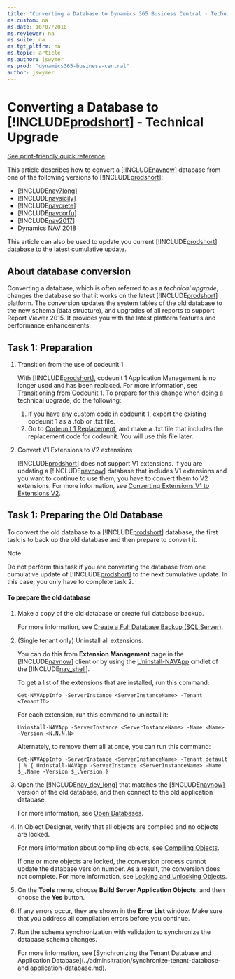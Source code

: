 ```yaml
---
title: "Converting a Database to Dynamics 365 Business Central - Technical Upgrade"
ms.custom: na
ms.date: 10/07/2018
ms.reviewer: na
ms.suite: na
ms.tgt_pltfrm: na
ms.topic: article
ms.author: jswymer
ms.prod: "dynamics365-business-central"
author: jswymer
---
```

# Converting a Database to [!INCLUDE[prodshort](../developer/includes/prodshort.md)] - Technical Upgrade

[See print-friendly quick reference](technical-upgrade-checklist.md)

This article describes how to convert a [!INCLUDE[navnow](../developer/includes/navnow_md.md)] database from one of the following versions to [!INCLUDE[prodshort](../developer/includes/prodshort.md)]:

-   [!INCLUDE[nav7long](../developer/includes/nav7long_md.md)]
-   [!INCLUDE[navsicily](../developer/includes/navsicily_md.md)]
-   [!INCLUDE[navcrete](../developer/includes/navcrete_md.md)]
-   [!INCLUDE[navcorfu](../developer/includes/navcorfu_md.md)]
-   [!INCLUDE[nav2017](../developer/includes/nav2017.md)] 
-   Dynamics NAV 2018 

This article can also be used to update you current [!INCLUDE[prodshort](../developer/includes/prodshort.md)] database to the latest cumulative update. 

## About database conversion
Converting a database, which is often referred to as a *technical upgrade*, changes the database so that it works on the latest [!INCLUDE[prodshort](../developer/includes/prodshort.md)] platform. The conversion updates the system tables of the old database to the new schema (data structure), and upgrades of all reports to support Report Viewer 2015. It provides you with the latest platform features and performance enhancements.

## Task 1: Preparation

1. Transition from the use of codeunit 1

    With [!INCLUDE[prodshort](../developer/includes/prodshort.md)], codeunit 1 Application Management is no longer used and has been replaced. For more information, see [Transitioning from Codeunit 1](transition-from-codeunit1.md). To prepare for this change when doing a technical upgrade, do the following:

    1. If you have any custom code in codeunit 1, export the existing codeunit 1 as a .fob or .txt file.
    2. Go to [Codeunit 1 Replacement](codeunit1-replacement.md), and make a .txt file that includes the replacement code for codeunit. You will use this file later.

2. <a name="convertv1extensions"></a>Convert V1 Extensions to V2 extensions

    [!INCLUDE[prodshort](../developer/includes/prodshort.md)] does not support V1 extensions. If you are updating a [!INCLUDE[navnow](../developer/includes/navnow_md.md)] database that includes V1 extensions and you want to continue to use them, you have to convert them to V2 extensions. For more information, see [Converting Extensions V1 to Extensions V2](../developer/devenv-upgrade-v1-to-v2-overview.md). 


## Task 1: Preparing the Old Database 
 
To convert the old database to a [!INCLUDE[prodshort](../developer/includes/prodshort.md)] database, the first task is to back up the old database and then prepare to convert it.

> [!NOTE]  
>  Do not perform this task if you are converting the database from one cumulative update of [!INCLUDE[prodshort](../developer/includes/prodshort.md)] to the next cumulative update. In this case, you only have to complete task 2.

#### To prepare the old database  

1.  Make a copy of the old database or create full database backup. 

    <!-- in multitnenta, both the application and tenant dbs>-->

     For more information, see [Create a Full Database Backup \(SQL Server\)](http://go.microsoft.com/fwlink/?LinkID=296465).

3.  <a name="uninstallextensions"></a> (Single tenant only) Uninstall all extensions.

    <!-- This tep is not required for multitenant -->

    You can do this from **Extension Management** page in the [!INCLUDE[navnow](../developer/includes/navnow_md.md)] client or by using the [Uninstall-NAVApp](https://docs.microsoft.com/en-us/powershell/module/microsoft.dynamics.nav.apps.management/uninstall-navapp) cmdlet of the [!INCLUDE[nav_shell](../developer/includes/nav_shell_md.md)]. 

    To get a list of the extensions that are installed, run this command:

    ```
    Get-NAVAppInfo -ServerInstance <ServerInstanceName> -Tenant <TenantID>
    ```

    For each extension, run this command to uninstall it:

    ```
    Uninstall-NAVApp -ServerInstance <ServerInstanceName> -Name <Name> -Version <N.N.N.N>
    ```

    Alternately, to remove them all at once, you can run this command:

    ```
    Get-NAVAppInfo -ServerInstance <ServerInstanceName> -Tenant default | % { Uninstall-NAVApp -ServerInstance <ServerInstanceName> -Name $_.Name -Version $_.Version }
    ```  

4.  <a name="compilesync"></a>Open the [!INCLUDE[nav_dev_long](../developer/includes/nav_dev_long_md.md)] that matches the [!INCLUDE[navnow](../developer/includes/navnow_md.md)] version of the old database, and then connect to the old <!-- for multitenenat, this is the application database-->application database.  

     For more information, see [Open Databases](../cside/cside-open-database.md).  

5.  In Object Designer, verify that all objects are compiled and no objects are locked.  

     For more information about compiling objects, see [Compiling Objects](../cside/cside-compiling-objects.md).

     If one or more objects are locked, the conversion process cannot update the database version number. As a result, the conversion does not complete. For more information, see [Locking and Unlocking Objects](../cside/cside-lock-unlock-objects.md).

6.  On the **Tools** menu, choose **Build Server Application Objects**, and then choose the **Yes** button.  

7.  If any errors occur, they are shown in the **Error List** window. Make sure that you address all compilation errors before you continue.  

8.  Run the schema synchronization with validation to synchronize the database schema changes.  

    For more information, see [Synchronizing the Tenant Database and Application Database](../adminsitration/synchronize-tenant-database-and application-database.md).

    <!-- for multitenancy you cannot use the dev env, only admin tool or shell, but check. Do you have to sync all tenants?>

9.  <a name="uploadlicense"></a>Upload the [!INCLUDE[prodshort](../developer/includes/prodshort.md)] Partner license to the database.  

    For more information, see [Uploading a License File for a Specific Database](../cside/cside-upload-license-file.md#UploadtoDatabase).  

    > [!IMPORTANT]  
    >  The license that you upload must be a developer license. During the conversion, the [!INCLUDE[nav_dev_short](../developer/includes/nav_dev_short_md.md)] will convert the report objects that are stored in the old database to the RDL format.  

10. <a name="dismounttenant"></a>(Multitenant only) Dismount tenants.

    Use the  [!INCLUDE[nav_admin](../developer/includes/nav_admin_md.md)] or [Dismount-NAVTenant](https://go.microsoft.com/fwlink/?linkid=401395) cmdlet of the [!INCLUDE[nav_shell_md](../developer/includes/nav_shell_md.md)] to dismount all tenants from the [!INCLUDE[nav_server](../developer/includes/nav_server_md.md)] instance.

    ```
    Dismount-NAVTenant -ServerInstance <serverinstance> -Tenant <tenantID>
    ```

11.  Stop the [!INCLUDE[nav_server](../developer/includes/nav_server_md.md)] instance, and close the [!INCLUDE[nav_dev_short_md](../developer/includes/nav_dev_short_md.md)].

    You can use the [!INCLUDE[nav_admin](../developer/includes/nav_admin_md.md)] or [Set-NAVServerInstance](https://go.microsoft.com/fwlink/?linkid=401395) cmdlet of the [!INCLUDE[nav_shell_md](../developer/includes/nav_shell_md.md)].

    To use the Set-NAVServerInstance cmdlet, run the following command:
    ```
    Set-NAVServerInstance –ServerInstance <ServerInstanceName> -Stop
    ```

12. <a name="clearsql"></a>Clear all records from the **dbo.Server Instance** and  **dbo.Debugger Breakpoint** tables in the old application database in SQL Server.  

    Using SQL Server Management Studio, open and clear the **dbo.Server Instance** and  **dbo.Debugger Breakpoint** tables of the old database. For example, you can run the following SQL query:

    ```
    DELETE FROM [<My NAV Database Name>].[dbo].[Server Instance]
    DELETE from [<My NAV Database Name>].[dbo].[Debugger Breakpoint]
    ```

## Task 2: Run Technical Upgrade on the Old Database  
Next, you will convert the old database so that it can be used with [!INCLUDE[prodshort](../developer/includes/prodshort.md)].

> [!TIP]  
>  If you want to write a script that helps you convert databases, you can use the Invoke-NAVDatabaseConversion function in the [!INCLUDE[devshell](../developer/includes/devshell.md)].  

### To convert the database  

1.  If the database is on Azure SQL Database, add your user account to the **dbmanager** database role on the master database.

    This membership is only required for converting the database, and can be removed afterwards. 

2. Install [!INCLUDE[prodshort](../developer/includes/prodshort.md)].  

    Run the [!INCLUDE[prodsetup](../developer/includes/prodsetup.md)], and install the following components as a minimum:
    -  Server
    -  SQL Server Database Components
    -  Administration Tool
    -  [!INCLUDE[nav_dev_long_md](../developer/includes/nav_dev_long_md.md)

    > [!IMPORTANT]  
    > For a multitenant installation, configure the [!INCLUDE[server](../developer/includes/server.md)] instance to be a multitenant instance.
 
3.  <a name="convertdb"></a>Run the newly installed [!INCLUDE[nav_dev_long_md](../developer/includes/nav_dev_long_md.md)] as an administrator.

    -   If the [!INCLUDE[nav_dev_long_md](../developer/includes/nav_dev_long_md.md)] is already connected to the old application database, a dialog box about converting the database appears. Go to the next step.
    
    -   Otherwise, connect to the old application database that you prepared in the previous task, and then go to the next step.
    
    For more information, see [Open Databases](../cside/cside-open-database.md).

4.  In the dialog box that appears, read the instructions about converting the database carefully because this action cannot be reversed. When you are ready, choose the **OK** button, and then choose the **OK** button to confirm that you want to convert the database.  

    [!INCLUDE[nav_dev_long_md](../developer/includes/nav_dev_long_md.md)] will now convert the database. This includes an upgrade of system tables and reports.  

5.  When you are notified that the conversion was successful, choose the **OK** button.

6.  <a name="controladdins"></a>If the database references any assemblies \(such as client control add-ins\) that are not included on the [!INCLUDE[prodshort](../developer/includes/prodshort.md)] installation media \(DVD\), then add the assemblies to the Add-ins folder on [!INCLUDE[server](../developer/includes/server.md)].   

     For [!INCLUDE[server](../developer/includes/server.md)], the default path is the [!INCLUDE[prodinstallpath](../developer/includes/prodinstallpath.md)]\\Service\\Add-ins folder.

7.  <a name="connectserver"></a>Connect a [!INCLUDE[server](../developer/includes/server.md)] instance to the converted database. 

    Use the [!INCLUDE[admintool](../developer/includes/admintool.md)] or the [Set-NAVServerConfiguration cmdlet](https://go.microsoft.com/fwlink/?linkid=401394) to connect a [!INCLUDE[server](../developer/includes/server.md)] instance to the converted database.  

    > [!IMPORTANT]
    > The service account that is used by the [!INCLUDE[server](../developer/includes/server.md)] instance must be a member of the **db\_owner** role in the [!INCLUDE[navnow](../developer/includes/navnow_md.md)] database on SQL Server or Azure SQL Database.

    For more information, see [Connect a Server Instance to a Database](../administration/connect-server-to-database.md) and [Giving the account necessary database privileges in SQL Server](../deployment/provision-server-account.md#dbo).  
     
8.  Go to the [!INCLUDE[nav_dev_short_md](../developer/includes/nav_dev_short_md.md)], and set it to use the [!INCLUDE[server](../developer/includes/server.md)] instance that connects to the database.  

     For more information, see [Change the Server Instance](../cside/cside-change-server-instance.md). 

9.    Import the codeunit 1 replacement text file you created.
10.  Compile all objects without table schema synchronizing (**Synchronize Schema** set to **Later**); you will do this later.  

    For more information, see [Compiling Objects](../cside/cside-compiling-objects.md).

11. <a name="fixerrors"></a>Fix compilation errors.  

    If any errors occur, they are shown in the **Error List** window. For help on resolving the errors, see the following:


    -   [Resolving Compilation Errors When Converting a Dynamics NAV 2015 Database](Resolve-Compile-Errors-When-Converting-Dynamics-NAV-2015-Database.md). 

    -   [Resolving Compilation Errors When Converting a Dynamics NAV 2016 Database](Resolve-Compile-Errors-When-Converting-Dynamics-NAV-2016-Database.md). 

    -   [Resolving Compilation Errors When Converting a Dynamics NAV 2017 Database](Resolve-Compile-Errors-When-Converting-Dynamics-NAV-2017-Database.md). 


    You can find all objects which did not compile in the **Object Designer** window, by setting a field filter on the **Compiled** field. 

12. Recompile V2 extensions that you uninstalled previously.

    Use the [Repair-NAVApp cmdlet](https://docs.microsoft.com/en-us/powershell/module/microsoft.dynamics.nav.apps.management/repair-navapp) of the [!INCLUDE[adminshell](../developer/includes/adminshell.md)] to compile the published extensions to make sure they are work with the new platform.

    For example, you can run the following command to recompile all extensions:

    ```
    Get-NAVAppInfo -ServerInstance <ServerInstanceName> | Repair-NAVApp
    ``` 

13. <a name="installv2extensions"></a>(Single tenant only) Install the V2 extensions that you uninstalled previously.

    Use the [Install-NAVApp cmdlet](https://docs.microsoft.com/en-us/powershell/module/microsoft.dynamics.nav.apps.management/install-navapp) to compile the published extensions to make sure they are work with the new platform.

    For each V2 extension, run the following command to install it:

    ```
    Install-NAVApp -ServerInstance <ServerInstanceName> -Name <Name> -Version <N.N.N.N> 
    ```
        
14. <a name="mounttenant"></a>(Multitenant only) Mount the tenant.

    Use the [Mount-NAVTenant cmdlet](https://docs.microsoft.com/en-us/powershell/module/microsoft.dynamics.nav.management/mount-navtenant).

    ```
    Mount-NAVTenant -ServerInstance <serverinstance> -Tenant <tenantID> -DatabaseName <tenantdatabasename>
    ``` 

15.  <a name="synctenant"></a>Run the schema synchronization with validation to complete the database conversion.  

        For more information, see [Synchronizing the Tenant Database and Application Database](../administration/synchronize-tenant-database-and-application-database.md). 

16.  If you converted a [!INCLUDE[navcorfu_md](../developer/includes/navcorfu_md.md)], you will have to modify C/AL code to ensure that the **My Settings** page works properly in the [!INCLUDE[nav_web_md](../developer/includes/nav_web_md.md)].

        For more information, see [Resolving My Settings Page Implementation After a Database Conversion](Resolve-MySettings-Page-After-Upgrade.md).

17. If you converted a [!INCLUDE[navnow_md](../developer/includes/navnow_md.md)] database, configure pages and reports included in the MenuSuite to be searchable in the [!INCLUDE[d365fin_web_md.md](../developer/includes/d365fin_web_md.md)].

    The MenuSuite is no longer used to control whether a page or report can be found in the search feature of the Web client. This is now determined by specific properties on the page and report objects.  For more information, see [Making Pages and Reports Searchable in [!INCLUDE[d365fin_web_md.md](../developer/includes/d365fin_web_md.md)] After an Upgrade](upgrade-pages-report-for-search.md).

18. Upload the customer license to the converted database.  

    For more information, see [Uploading a License File for a Specific Database](../cside/cside-upload-license-file.md#UploadtoDatabase).  

    You have now completed the conversion of the database to be accessed from [!INCLUDE[prodshort](../developer/includes/prodshort.md)]. To test the converted database, you can connect it to the [!INCLUDE[prodshort](../developer/includes/prodshort.md)] Server instance that is used by [!INCLUDE[navnow](../developer/includes/navnow_md.md)] clients, and then open a client.
19. Transition the custom code in the old codeunit 1 to use the new system event implentation.   

## Database and Windows collations  
Starting from SQL Server 2008, SQL Server collations are fully aligned with the collations in Windows Server. If you upgrade to [!INCLUDE[prodshort](../developer/includes/prodshort.md)] from [!INCLUDE[nav_2009_long](../developer/includes/nav_2009_long_md.md)], the step to convert the database includes upgrading the database from using SQL collations to using Windows collation. This collation change provides users with the most up-to-date and linguistically accurate cultural sorting conventions. For more information, see [Collation and Unicode Support](http://go.microsoft.com/fwlink/?LinkID=247971).  

## See Also  
[Upgrading the Application Code](Upgrading-the-Application-Code.md)   
[Upgrading the Data](Upgrading-the-Data.md)   
[Upgrading to Microsoft Dynamics NAV 2017](Upgrading-to-Microsoft-Dynamics-NAV-2017.md)   
[Automating the Upgrade Process using Sample Windows PowerShell Scripts](Automating-the-Upgrade-Process-using-Sample-Windows-PowerShell-Scripts.md)
